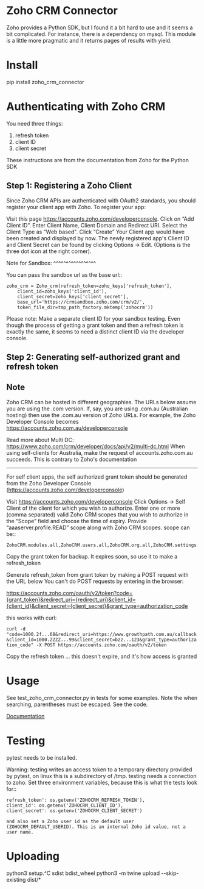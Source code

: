 Zoho CRM Connector
==================

Zoho provides a Python SDK, but I found it a bit hard to use and it seems a bit complicated.
For instance, there is a dependency on mysql.
This module is a little more pragmatic and it returns pages of results with yield.



Install
=======

pip install zoho_crm_connector


Authenticating with Zoho CRM
============================

You need three things:

1. refresh token
2. client ID
3. client secret

These instructions are from the documentation from Zoho for the Python SDK

Step 1: Registering a Zoho Client
---------------------------------

Since Zoho CRM APIs are authenticated with OAuth2 standards, you should register your client app with Zoho. To register your app:

Visit this page https://accounts.zoho.com/developerconsole.
Click on “Add Client ID”.
Enter Client Name, Client Domain and Redirect URI.
Select the Client Type as "Web based".
Click “Create”
Your Client app would have been created and displayed by now.
The newly registered app's Client ID and Client Secret can be found by clicking Options → Edit.
(Options is the three dot icon at the right corner).

Note for Sandbox:
^^^^^^^^^^^^^^^^^

You can pass the sandbox url as the base url::

    zoho_crm = Zoho_crm(refresh_token=zoho_keys['refresh_token'],
        client_id=zoho_keys['client_id'],
        client_secret=zoho_keys['client_secret'],
        base_url='https://crmsandbox.zoho.com/crm/v2/',
        token_file_dir=tmp_path_factory.mktemp('zohocrm'))

Please note: Make a separate client ID for your sandbox testing.
Even though the process of getting a grant token and then a refresh token is exactly the same,
it seems to need a distinct client ID via the developer console.

Step 2: Generating self-authorized grant and refresh token
----------------------------------------------------------

Note
----

Zoho CRM can be hosted in different geographies. The URLs below assume you are using the .com version.
If, say, you are using .com.au (Australian hosting) then use the .com.au version of Zoho URLs.
For example, the Zoho Developer Console becomes https://accounts.zoho.com.au/developerconsole

Read more about Multi DC: https://www.zoho.com/crm/developer/docs/api/v2/multi-dc.html
When using self-clients for Australia, make the request of accounts.zoho.com.au succeeds. This is contrary to Zoho's documentation

----


For self client apps, the self authorized grant token should be generated from the Zoho Developer Console (https://accounts.zoho.com/developerconsole)

Visit https://accounts.zoho.com/developerconsole
Click Options → Self Client of the client for which you wish to authorize.
Enter one or more (comma separated) valid Zoho CRM scopes that you wish to authorize in the “Scope” field and choose the time of expiry. Provide “aaaserver.profile.READ” scope along with Zoho CRM scopes.
scope can be::

    ZohoCRM.modules.all,ZohoCRM.users.all,ZohoCRM.org.all,ZohoCRM.settings.all,aaaserver.profile.READ

Copy the grant token for backup. It expires soon, so use it to make a refresh_token

Generate refresh_token from grant token by making a POST request with the URL below
You can't do POST requests by entering  in the browser:

https://accounts.zoho.com/oauth/v2/token?code={grant_token}&redirect_uri={redirect_uri}&client_id={client_id}&client_secret={client_secret}&grant_type=authorization_code

this works with curl:

``curl -d "code=1000.2f...68&redirect_uri=https://www.growthpath.com.au/callback&client_id=1000.ZZZZ...99&client_secret=bzz...123&grant_type=authorization_code" -X POST https://accounts.zoho.com/oauth/v2/token``

Copy the refresh token ... this doesn't expire, and it's how access is granted

Usage
=====
See test_zoho_crm_connector.py in tests for some examples.
Note the when searching, parentheses must be escaped. See the code.

[Documentation](docs/build/html/index.html)




Testing
=======
pytest needs to be installed.

Warning: testing writes an access token to a temporary directory provided by pytest, on linux this is a subdirectory of /tmp.
testing needs a connection to zoho. Set three environment variables, because this is what the tests look for::

    refresh_token': os.getenv('ZOHOCRM_REFRESH_TOKEN'),
    client_id': os.getenv('ZOHOCRM_CLIENT_ID'),
    client_secret': os.getenv('ZOHOCRM_CLIENT_SECRET')

    and also set a Zoho user id as the default user (ZOHOCRM_DEFAULT_USERID). This is an internal Zoho id value, not a user name.


Uploading
=========
python3 setup.^C sdist bdist_wheel
 python3 -m twine upload --skip-existing dist/*
